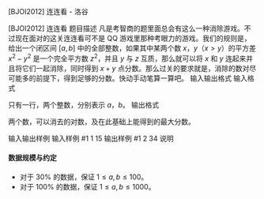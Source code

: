 



[BJOI2012] 连连看 - 洛谷














[BJOI2012] 连连看
题目描述
凡是考智商的题里面总会有这么一种消除游戏。不过现在面对的这关连连看可不是 QQ 游戏里那种考眼力的游戏。我们的规则是，给出一个闭区间 $[a,b]$ 中的全部整数，如果其中某两个数 $x$，$y$（$x>y$）的平方差 $x^2-y^2$ 是一个完全平方数 $z^2$，并且 $y$ 与 $z$ 互质，那么就可以将 $x$ 和 $y$ 连起来并且将它们一起消除，同时得到 $x+y$ 点分数。那么过关的要求就是，消除的数对尽可能多的前提下，得到足够的分数。快动手动笔算一算吧。
输入输出格式
输入格式

只有一行，两个整数，分别表示 $a$，$b$。
输出格式

两个数，可以消去的对数，及在此基础上能得到的最大分数。

输入输出样例
输入样例 #1
1 15
输出样例 #1
2 34
说明
#### 数据规模与约定

- 对于 $30\%$ 的数据，保证 $1\le a,b\le100$。
- 对于 $100\%$ 的数据，保证 $1\le a,b\le1000$。






